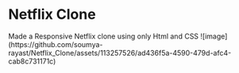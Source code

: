 <h1>Netflix Clone</h1>
Made a Responsive Netflix clone using only Html and CSS
![image](https://github.com/soumya-rayast/Netflix_Clone/assets/113257526/ad436f5a-4590-479d-afc4-cab8c731171c)

